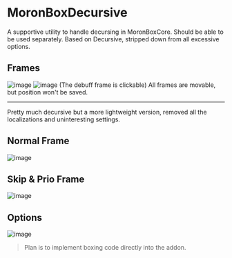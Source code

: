 # MoronBoxDecursive

A supportive utility to handle decursing in MoronBoxCore. Should be able to be used separately. Based on Decursive, stripped down from all excessive options.

## Frames
![image](https://github.com/RoelCrabbe/MoronBoxDecursive/assets/92096051/0af2f291-ca76-4ef0-a92c-b9eaa4edfcf5)
![image](https://github.com/RoelCrabbe/MoronBoxDecursive/assets/92096051/e36fa07a-5729-4262-be24-7cf57690181f)
(The debuff frame is clickable)
All frames are movable, but position won't be saved.

---

Pretty much decursive but a more lightweight version, removed all the localizations and uninteresting settings.

## Normal Frame
![image](https://github.com/RoelCrabbe/MoronBoxDecursive/assets/92096051/af44ea59-5381-4f40-8fc2-82e6e1d0b461)

## Skip & Prio Frame
![image](https://github.com/RoelCrabbe/MoronBoxDecursive/assets/92096051/b52be724-9cba-4263-9b0a-fe863cf27d3f)

## Options
![image](https://github.com/RoelCrabbe/MoronBoxDecursive/assets/92096051/5220d63f-3175-4001-ab1e-3b3bd1cadd1e)

> Plan is to implement boxing code directly into the addon.
